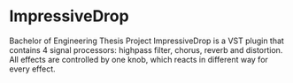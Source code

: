 # ImpressiveDrop
Bachelor of Engineering Thesis Project
ImpressiveDrop is a VST plugin that contains 4 signal processors: highpass filter, chorus, reverb and distortion. All effects are controlled by one knob,
which reacts in different way for every effect.
